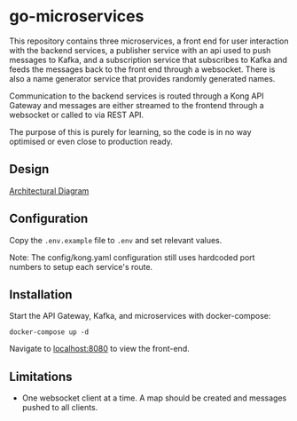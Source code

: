 # go-microservices

This repository contains three microservices, a front end for user interaction with the backend services, a publisher service with an api used to push messages to Kafka, and a subscription service that subscribes to Kafka and feeds the messages back to the front end through a websocket. There is also a name generator service that provides randomly generated names.

Communication to the backend services is routed through a Kong API Gateway and messages are either streamed to the frontend through a websocket or called to via REST API.

The purpose of this is purely for learning, so the code is in no way optimised or even close to production ready.

## Design

[Architectural Diagram](./.diagram.jpeg)

## Configuration

Copy the `.env.example` file to `.env` and set relevant values.

Note: The config/kong.yaml configuration still uses hardcoded port numbers to setup each service's route. 

## Installation

Start the API Gateway, Kafka, and microservices with docker-compose:

```
docker-compose up -d
```

Navigate to [localhost:8080](https://localhost:8080) to view the front-end.

## Limitations

- One websocket client at a time. A map should be created and messages pushed to all clients.
